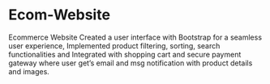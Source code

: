 # Ecom-Website
Ecommerce Website
Created a user interface with Bootstrap for a seamless user experience, Implemented product filtering, sorting, search functionalities and Integrated with shopping cart and secure payment gateway where user get’s email and msg notification with product details and images.
